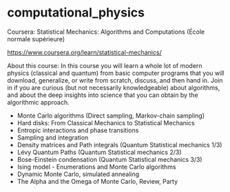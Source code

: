 # computational_physics

Coursera: Statistical Mechanics: Algorithms and Computations (École normale supérieure)

https://www.coursera.org/learn/statistical-mechanics/

About this course: In this course you will learn a whole lot of modern physics (classical and quantum) from basic computer programs that you will download, generalize, or write from scratch, discuss, and then hand in. Join in if you are curious (but not necessarily knowledgeable) about algorithms, and about the deep insights into science that you can obtain by the algorithmic approach.

- Monte Carlo algorithms (Direct sampling, Markov-chain sampling)
- Hard disks: From Classical Mechanics to Statistical Mechanics
- Entropic interactions and phase transitions
- Sampling and integration
- Density matrices and Path integrals (Quantum Statistical mechanics 1/3)
- Lévy Quantum Paths (Quantum Statistical mechanics 2/3)
- Bose-Einstein condensation (Quantum Statistical mechanics 3/3)
- Ising model - Enumerations and Monte Carlo algorithms
- Dynamic Monte Carlo, simulated annealing
- The Alpha and the Omega of Monte Carlo, Review, Party
